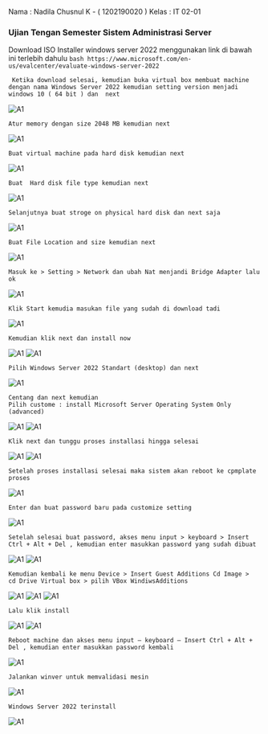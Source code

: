 Nama : Nadila Chusnul K - ( 1202190020 ) 
Kelas : IT 02-01 

 ### Ujian Tengan Semester Sistem Administrasi Server 
Download ISO Installer windows server 2022 menggunakan link di bawah ini terlebih dahulu 
      ```bash
    https://www.microsoft.com/en-us/evalcenter/evaluate-windows-server-2022
    ```

     Ketika download selesai, kemudian buka virtual box membuat machine  dengan nama Windows Server 2022 kemudian setting version menjadi windows 10 ( 64 bit ) dan  next 
![A1](Aset/p1.jpg)
        
    Atur memory dengan size 2048 MB kemudian next 
![A1](Aset/p2.jpg)

    Buat virtual machine pada hard disk kemudian next 
![A1](Aset/p3.jpg)

    Buat  Hard disk file type kemudian next
![A1](aset/p4.jpg)

    Selanjutnya buat stroge on physical hard disk dan next saja 
![A1](aset/p5.jpg)

    Buat File Location and size kemudian next 
![A1](aset/p6.jpg)

    Masuk ke > Setting > Network dan ubah Nat menjandi Bridge Adapter lalu ok 
![A1](aset/p7.jpg)

    Klik Start kemudia masukan file yang sudah di download tadi 
![A1](aset/p8.jpg)

    Kemudian klik next dan install now
![A1](aset/p9.jpg)
![A1](aset/p27.jpg)

    Pilih Windows Server 2022 Standart (desktop) dan next
![A1](aset/p10.jpg)

    Centang dan next kemudian 
    Pilih custome : install Microsoft Server Operating System Only (advanced)
![A1](aset/p11.jpg)
![A1](aset/p12.jpg)

    Klik next dan tunggu proses installasi hingga selesai 
![A1](aset/p13.jpg)
![A1](aset/p14.jpg)

    Setelah proses installasi selesai maka sistem akan reboot ke cpmplate proses
![A1](aset/p15.jpg)

    Enter dan buat password baru pada customize setting 
![A1](aset/p16.jpg)

    Setelah selesai buat password, akses menu input > keyboard > Insert Ctrl + Alt + Del , kemudian enter masukkan password yang sudah dibuat 
![A1](aset/p17.jpg)
![A1](aset/p18.jpg)

    Kemudian kembali ke menu Device > Insert Guest Additions Cd Image >  cd Drive Virtual box > pilih VBox WindiwsAdditions
![A1](aset/p19.jpg)
![A1](aset/p20.jpg)
![A1](aset/p21.jpg)

    Lalu klik install 
![A1](aset/p22.jpg)
![A1](aset/p23.jpg)

    Reboot machine dan akses menu input – keyboard – Insert Ctrl + Alt + Del , kemudian enter masukkan password kembali 
![A1](aset/p24.jpg)

    Jalankan winver untuk memvalidasi mesin 
![A1](aset/p25.jpg)

    Windows Server 2022 terinstall 
![A1](aset/p26.jpg)
